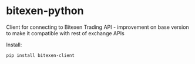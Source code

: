 # bitexen-python
Client for connecting to Bitexen Trading API - improvement on base version to make it compatible with rest of exchange APIs

Install: 
```
pip install bitexen-client
```


